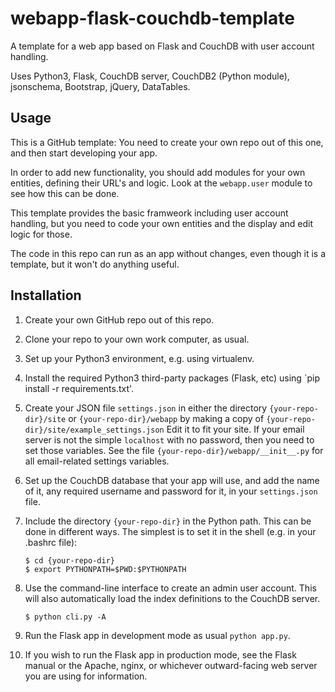 # webapp-flask-couchdb-template

A template for a web app based on Flask and CouchDB with user account handling.

Uses Python3, Flask, CouchDB server, CouchDB2 (Python module), jsonschema,
Bootstrap, jQuery, DataTables.

## Usage

This is a GitHub template: You need to create your own repo out of
this one, and then start developing your app.

In order to add new functionality, you should add modules for your own
entities, defining their URL's and logic. Look at the `webapp.user` module
to see how this can be done.

This template provides the basic framweork including user account
handling, but you need to code your own entities and the display and
edit logic for those.

The code in this repo can run as an app without changes, even though
it is a template, but it won't do anything useful.

## Installation

1. Create your own GitHub repo out of this repo.

2. Clone your repo to your own work computer, as usual.

4. Set up your Python3 environment, e.g. using virtualenv.

5. Install the required Python3 third-party packages (Flask, etc) using
   `pip install -r requirements.txt'.
   
6. Create your JSON file `settings.json` in either the directory
   `{your-repo-dir}/site` or `{your-repo-dir}/webapp` by
   making a copy of `{your-repo-dir}/site/example_settings.json`
   Edit it to fit your site.
   If your email server is not the simple `localhost` with no password,
   then you need to set those variables. See the file
   `{your-repo-dir}/webapp/__init__.py` for all email-related settings
   variables.

7. Set up the CouchDB database that your app will use, and add the name of
   it, any required username and password for it, in your `settings.json`
   file.

8. Include the directory `{your-repo-dir}` in the Python path. This
   can be done in different ways. The simplest is to set it in the shell
   (e.g. in your .bashrc file):
   ```
   $ cd {your-repo-dir}
   $ export PYTHONPATH=$PWD:$PYTHONPATH
   ```

9. Use the command-line interface to create an admin user account.
   This will also automatically load the index definitions to
   the CouchDB server.
   ```
   $ python cli.py -A
   ```

10. Run the Flask app in development mode as usual `python app.py`.

11. If you wish to run the Flask app in production mode, see the Flask
   manual or the Apache, nginx, or whichever outward-facing web server you
   are using for information.

